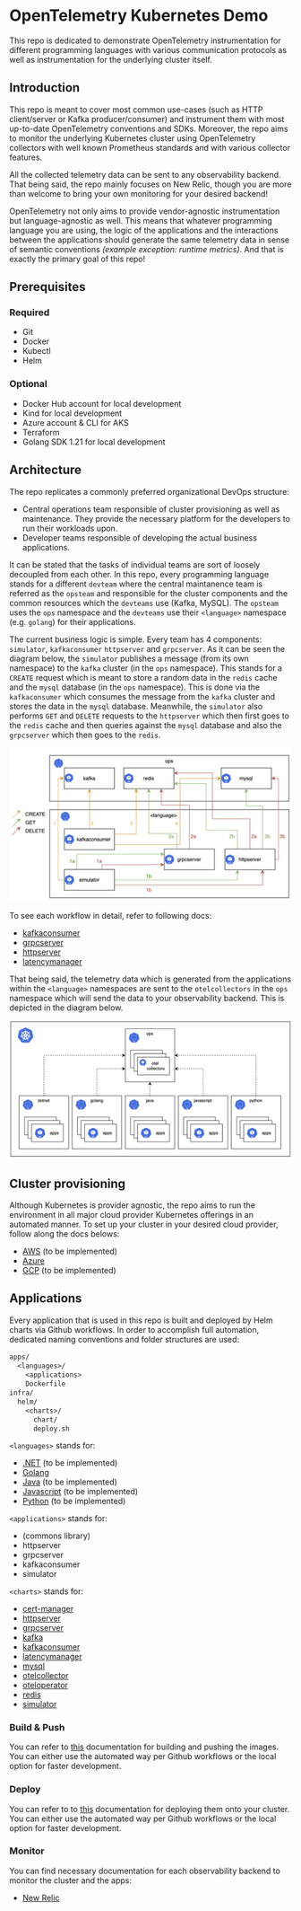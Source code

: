 # OpenTelemetry Kubernetes Demo

This repo is dedicated to demonstrate OpenTelemetry instrumentation for different programming languages with various communication protocols as well as instrumentation for the underlying cluster itself.

## Introduction

This repo is meant to cover most common use-cases (such as HTTP client/server or Kafka producer/consumer) and instrument them with most up-to-date OpenTelemetry conventions and SDKs. Moreover, the repo aims to monitor the underlying Kubernetes cluster using OpenTelemetry collectors with well known Prometheus standards and with various collector features.

All the collected telemetry data can be sent to any observability backend. That being said, the repo mainly focuses on New Relic, though you are more than welcome to bring your own monitoring for your desired backend!

OpenTelemetry not only aims to provide vendor-agnostic instrumentation but language-agnostic as well. This means that whatever programming language you are using, the logic of the applications and the interactions between the applications should generate the same telemetry data in sense of semantic conventions _(example exception: runtime metrics)_. And that is exactly the primary goal of this repo!

## Prerequisites

### Required

- Git
- Docker
- Kubectl
- Helm

### Optional

- Docker Hub account for local development
- Kind for local development
- Azure account & CLI for AKS
- Terraform
- Golang SDK 1.21 for local development

## Architecture

The repo replicates a commonly preferred organizational DevOps structure:

- Central operations team responsible of cluster provisioning as well as maintenance. They provide the necessary platform for the developers to run their workloads upon.
- Developer teams responsible of developing the actual business applications.

It can be stated that the tasks of individual teams are sort of loosely decoupled from each other. In this repo, every programming language stands for a different `devteam` where the central maintanence team is referred as the `opsteam` and responsible for the cluster components and the common resources which the `devteams` use (Kafka, MySQL). The `opsteam` uses the `ops` namespace and the `devteams` use their `<language>` namespace (e.g. `golang`) for their applications.

The current business logic is simple. Every team has 4 components: `simulator`, `kafkaconsumer` `httpserver` and `grpcserver`. As it can be seen the diagram below, the `simulator` publishes a message (from its own namespace) to the `kafka` cluster (in the `ops` namespace). This stands for a `CREATE` request which is meant to store a random data in the `redis` cache and the `mysql` database (in the `ops` namespace). This is done via the `kafkaconsumer` which consumes the message from the `kafka` cluster and stores the data in the `mysql` database. Meanwhile, the `simulator` also performs `GET` and `DELETE` requests to the `httpserver` which then first goes to the `redis` cache and then queries against the `mysql` database and also the `grpcserver` which then goes to the `redis`.

![Application Architecture](./media/application_architecture.png)

To see each workflow in detail, refer to following docs:

- [kafkaconsumer](/infra/helm/kafkaconsumer/README.md)
- [grpcserver](/infra/helm/grpcserver/README.md)
- [httpserver](/infra/helm/httpserver/README.md)
- [latencymanager](/infra/helm/latencymanager/README.md)

That being said, the telemetry data which is generated from the applications within the `<language>` namespaces are sent to the `otelcollectors` in the `ops` namespace which will send the data to your observability backend. This is depicted in the diagram below.

![Telemetry Architecture](./media/telemetry_architecture.png)

## Cluster provisioning

Although Kubernetes is provider agnostic, the repo aims to run the environment in all major cloud provider Kubernetes offerings in an automated manner. To set up your cluster in your desired cloud provider, follow along the docs belows:

- [AWS](./infra/cluster/aws/) (to be implemented)
- [Azure](./infra/cluster/azure/)
- [GCP](./infra/cluster/gcp/) (to be implemented)

## Applications

Every application that is used in this repo is built and deployed by Helm charts via Github workflows. In order to accomplish full automation, dedicated naming conventions and folder structures are used:

```
apps/
  <languages>/
    <applications>
    Dockerfile
infra/
  helm/
    <charts>/
      chart/
      deploy.sh
```

`<languages>` stands for:

- [.NET](./apps/dotnet/) (to be implemented)
- [Golang](./apps/golang/)
- [Java](./apps/java/) (to be implemented)
- [Javascript](./apps/javascript/) (to be implemented)
- [Python](./apps/python/) (to be implemented)

`<applications>` stands for:

- (commons library)
- httpserver
- grpcserver
- kafkaconsumer
- simulator

`<charts>` stands for:

- [cert-manager](/infra/helm/cert-manager)
- [httpserver](/infra/helm/httpserver/)
- [grpcserver](/infra/helm/grpcserver/)
- [kafka](/infra/helm/kafka/)
- [kafkaconsumer](/infra/helm/kafkaconsumer/)
- [latencymanager](/infra/helm/latencymanager/)
- [mysql](/infra/helm/mysql/)
- [otelcollector](/infra/helm/otelcollector/)
- [oteloperator](/infra/helm/oteloperator/)
- [redis](/infra/helm/redis/)
- [simulator](/infra/helm/simulator/)

### Build & Push

You can refer to [this](/apps/README.md) documentation for building and pushing the images. You can either use the automated way per Github workflows or the local option for faster development.

### Deploy

You can refer to to [this](/infra/helm/README.md) documentation for deploying them onto your cluster. You can either use the automated way per Github workflows or the local option for faster development.

### Monitor

You can find necessary documentation for each observability backend to monitor the cluster and the apps:

- [New Relic](/monitoring/newrelic/)
